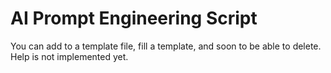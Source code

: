 # AI Prompt Engineering Script

You can add to a template file, fill a template, and soon to be able to delete.
Help is not implemented yet.